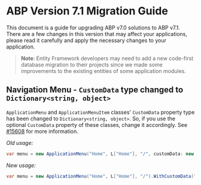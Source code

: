 # ABP Version 7.1 Migration Guide

This document is a guide for upgrading ABP v7.0 solutions to ABP v7.1. There are a few changes in this version that may affect your applications, please read it carefully and apply the necessary changes to your application.

> **Note**: Entity Framework developers may need to add a new code-first database migration to their projects since we made some improvements to the existing entities of some application modules.

## Navigation Menu - `CustomData` type changed to `Dictionary<string, object>`

`ApplicationMenu` and `ApplicationMenuItem` classes' `CustomData` property type has been changed to `Dictionary<string, object>`. So, if you use the optional `CustomData` property of these classes, change it accordingly. See [#15608](https://github.com/abpframework/abp/pull/15608) for more information.

*Old usage:*

```csharp
var menu = new ApplicationMenu("Home", L["Home"], "/", customData: new MyCustomData()); 
```

*New usage:*

```csharp
var menu = new ApplicationMenu("Home", L["Home"], "/").WithCustomData("CustomDataKey", new MyCustomData());
```
